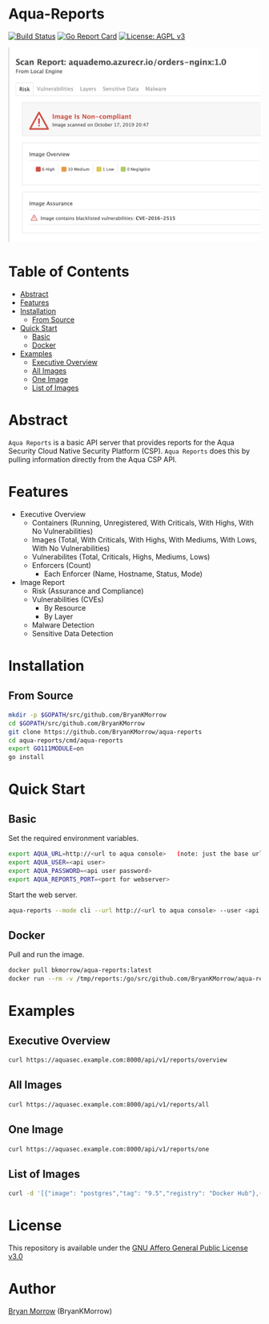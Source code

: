 # Aqua-Reports

[![Build Status](https://travis-ci.org/BryanKMorrow/aqua-reports.svg?branch=master)](https://travis-ci.org/BryanKMorrow/aqua-reports)
[![Go Report Card](https://goreportcard.com/badge/github.com/BryanKMorrow/aqua-reports)](https://goreportcard.com/report/github.com/BryanKMorrow/aqua-reports)
[![License: AGPL v3](https://img.shields.io/badge/License-AGPL%20v3-blue.svg)](https://github.com/BryanKMorrow/aqua-reports/blob/master/LICENSE)

<img src="images/aqua-reports-image-compliance.png" width="600">

# Table of Contents

- [Abstract](#abstract)
- [Features](#features)
- [Installation](#installation)
  - [From Source](#from-source)
- [Quick Start](#quick-start)
  - [Basic](#basic)
  - [Docker](#docker)
- [Examples](#examples)
  - [Executive Overview](#executive-overview)
  - [All Images](#all-images)
  - [One Image](#one-image)
  - [List of Images](#list-images)

# Abstract

`Aqua Reports` is a basic API server that provides reports for the Aqua Security Cloud Native Security Platform (CSP). `Aqua Reports` does this by pulling information directly from the Aqua CSP API.  

# Features

- Executive Overview
  - Containers (Running, Unregistered, With Criticals, With Highs, With No Vulnerabilities)
  - Images (Total, With Criticals, With Highs, With Mediums, With Lows, With No Vulnerabilities)
  - Vulnerabilites (Total, Criticals, Highs, Mediums, Lows)
  - Enforcers (Count)
    - Each Enforcer (Name, Hostname, Status, Mode)
- Image Report
  - Risk (Assurance and Compliance)
  - Vulnerabilities (CVEs)
    - By Resource
    - By Layer
  - Malware Detection
  - Sensitive Data Detection

# Installation

## From Source

```sh
mkdir -p $GOPATH/src/github.com/BryanKMorrow
cd $GOPATH/src/github.com/BryanKMorrow
git clone https://github.com/BryanKMorrow/aqua-reports
cd aqua-reports/cmd/aqua-reports
export GO111MODULE=on
go install
```

# Quick Start

## Basic

Set the required environment variables.

```sh
export AQUA_URL=http://<url to aqua console>   (note: just the base url)
export AQUA_USER=<api user>
export AQUA_PASSWORD=<api user password>
export AQUA_REPORTS_PORT=<port for webserver>
```

Start the web server.

```sh
aqua-reports --mode cli --url http://<url to aqua console> --user <api user> --password <api user password> --port <port for webserver>
```

## Docker

Pull and run the image.

```sh
docker pull bkmorrow/aqua-reports:latest
docker run --rm -v /tmp/reports:/go/src/github.com/BryanKMorrow/aqua-reports/reports -p 8000:8000 --env AQUA_URL=https://aquasec.example.com --env AQUA_USER=api --env AQUA_PASSWORD=password --env AQUA_REPORTS_PORT=8000 bkmorrow/aqua-reports:latest aqua-reports
```

# Examples

## Executive Overview

```sh
curl https://aquasec.example.com:8000/api/v1/reports/overview
```

## All Images

```sh
curl https://aquasec.example.com:8000/api/v1/reports/all
```

## One Image

```sh
curl https://aquasec.example.com:8000/api/v1/reports/one
```

## List of Images

```sh
curl -d '[{"image": "postgres","tag": "9.5","registry": "Docker Hub"},{"image": "alpine","tag": "3.7","registry": "Docker Hub"}]' -H "Content-Type: application/json" -X POST https://aquasec.example.com/api/v1/reports/images
```

# License

This repository is available under the [GNU Affero General Public License v3.0](https://github.com/BryanKMorrow/aqua-reports/blob/master/LICENSE)

# Author

[Bryan Morrow](https://github.com/BryanKMorrow) (BryanKMorrow)  
